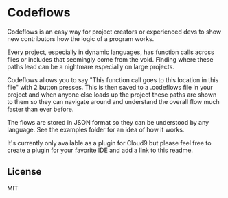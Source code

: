 # Codeflows
Codeflows is an easy way for project creators or experienced devs to show new contributors how the logic of a program works. 

Every project, especially in dynamic languages, has function calls across files or includes that seemingly come from the void. Finding where these paths lead can be a nightmare especially on large projects. 

Codeflows allows you to say "This function call goes to this location in this file" with 2 button presses. This is then saved to a .codeflows file in your project and when anyone else loads up the project these paths are shown to them so they can navigate around and understand the overall flow much faster than ever before. 

The flows are stored in JSON format so they can be understood by any language. See the examples folder for an idea of how it works. 

It's currently only available as a plugin for Cloud9 but please feel free to create a plugin for your favorite IDE and add a link to this readme. 

## License

MIT

